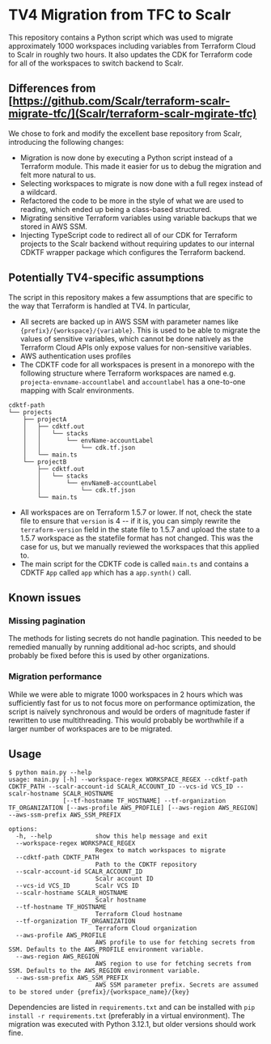 # TV4 Migration from TFC to Scalr
This repository contains a Python script which was used to migrate approximately 1000 workspaces including variables from Terraform Cloud to Scalr in roughly two hours. It also updates the CDK for Terraform code for all of the workspaces to switch backend to Scalr.

## Differences from [https://github.com/Scalr/terraform-scalr-migrate-tfc/](Scalr/terraform-scalr-mgirate-tfc)
We chose to fork and modify the excellent base repository from Scalr, introducing the following changes:

- Migration is now done by executing a Python script instead of a Terraform module. This made it easier for us to debug the migration and felt more natural to us.
- Selecting workspaces to migrate is now done with a full regex instead of a wildcard.
- Refactored the code to be more in the style of what we are used to reading, which ended up being a class-based structured.
- Migrating sensitive Terraform variables using variable backups that we stored in AWS SSM.
- Injecting TypeScript code to redirect all of our CDK for Terraform projects to the Scalr backend without requiring updates to our internal CDKTF wrapper package which configures the Terraform backend.

## Potentially TV4-specific assumptions
The script in this repository makes a few assumptions that are specific to the way that Terraform is handled at TV4. In particular,

- All secrets are backed up in AWS SSM with parameter names like `{prefix}/{workspace}/{variable}`. This is used to be able to migrate the values of sensitive variables, which cannot be done natively as the Terraform Cloud APIs only expose values for non-sensitive variables.
- AWS authentication uses profiles
- The CDKTF code for all workspaces is present in a monorepo with the following structure where Terraform workspaces are named e.g. `projecta-envname-accountlabel` and `accountlabel` has a one-to-one mapping with Scalr environments. 

```
cdktf-path
└── projects
    ├── projectA
    │   ├── cdktf.out
    │   │   └── stacks
    │   │       └── envName-accountLabel
    │   │           └── cdk.tf.json
    │   └── main.ts
    └── projectB
        ├── cdktf.out
        │   └── stacks
        │       └── envNameB-accountLabel
        │           └── cdk.tf.json
        └── main.ts
```

- All workspaces are on Terraform 1.5.7 or lower. If not, check the state file to ensure that `version` is 4 -- if it is, you can simply rewrite the `terraform-version` field in the state file to 1.5.7 and upload the state to a 1.5.7 workspace as the statefile format has not changed. This was the case for us, but we manually reviewed the workspaces that this applied to.
- The main script for the CDKTF code is called `main.ts` and contains a CDKTF `App` called `app` which has a `app.synth()` call.


## Known issues
### Missing pagination
The methods for listing secrets do not handle pagination. This needed to be remedied manually by running additional ad-hoc scripts, and should probably be fixed before this is used by other organizations.

### Migration performance
While we were able to migrate 1000 workspaces in 2 hours which was sufficiently fast for us to not focus more on performance optimization, the script is naïvely synchronous and would be orders of magnitude faster if rewritten to use multithreading. This would probably be worthwhile if a larger number of workspaces are to be migrated.


## Usage
```
$ python main.py --help
usage: main.py [-h] --workspace-regex WORKSPACE_REGEX --cdktf-path CDKTF_PATH --scalr-account-id SCALR_ACCOUNT_ID --vcs-id VCS_ID --scalr-hostname SCALR_HOSTNAME
               [--tf-hostname TF_HOSTNAME] --tf-organization TF_ORGANIZATION [--aws-profile AWS_PROFILE] [--aws-region AWS_REGION] --aws-ssm-prefix AWS_SSM_PREFIX

options:
  -h, --help            show this help message and exit
  --workspace-regex WORKSPACE_REGEX
                        Regex to match workspaces to migrate
  --cdktf-path CDKTF_PATH
                        Path to the CDKTF repository
  --scalr-account-id SCALR_ACCOUNT_ID
                        Scalr account ID
  --vcs-id VCS_ID       Scalr VCS ID
  --scalr-hostname SCALR_HOSTNAME
                        Scalr hostname
  --tf-hostname TF_HOSTNAME
                        Terraform Cloud hostname
  --tf-organization TF_ORGANIZATION
                        Terraform Cloud organization
  --aws-profile AWS_PROFILE
                        AWS profile to use for fetching secrets from SSM. Defaults to the AWS_PROFILE environment variable.
  --aws-region AWS_REGION
                        AWS region to use for fetching secrets from SSM. Defaults to the AWS_REGION environment variable.
  --aws-ssm-prefix AWS_SSM_PREFIX
                        AWS SSM parameter prefix. Secrets are assumed to be stored under {prefix}/{workspace_name}/{key}
```

Dependencies are listed in `requirements.txt` and can be installed with `pip install -r requirements.txt` (preferably in a virtual environment). The migration was executed with Python 3.12.1, but older versions should work fine.